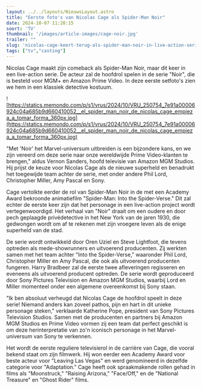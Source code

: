 ```yaml
---
layout: ../../layouts/NieuwsLayout.astro
title: "Eerste foto's van Nicolas Cage als Spider-Man Noir"
date: 2024-10-07 11:28:15
soort: 'TV'
thumbnail: '/images/article-images/cage-noir.jpg'
trailer: ""
slug: 'nicolas-cage-keert-terug-als-spider-man-noir-in-live-action-serie'
tags: ["tv","casting"]
---
```


Nicolas Cage maakt zijn comeback als Spider-Man Noir, maar dit keer in een live-action serie. De acteur zal de hoofdrol spelen in de serie "Noir", die is besteld voor MGM+ en Amazon Prime Video. In deze eerste setfoto's zien we hem in een klassiek detective kostuum.

![https://statics.memondo.com/p/s1/vrus/2024/10/VRU_250754_7e91a00006924c04a685b9d660410052__el_spider_man_noir_de_nicolas_cage_empieza_a_tomar_forma_360px.jpg](https://statics.memondo.com/p/s1/vrus/2024/10/VRU_250754_7e91a00006924c04a685b9d660410052__el_spider_man_noir_de_nicolas_cage_empieza_a_tomar_forma_360px.jpg)

"Met 'Noir' het Marvel-universum uitbreiden is een bijzondere kans, en we zijn vereerd om deze serie naar onze wereldwijde Prime Video-klanten te brengen," aldus Vernon Sanders, hoofd televisie van Amazon MGM Studios. Hij prijst de keuze voor Nicolas Cage als de nieuwe superheld en benadrukt het toegewijde team achter de serie, met onder andere Phil Lord, Christopher Miller, Amy Pascal en Sony.

Cage vertolkte eerder de rol van Spider-Man Noir in de met een Academy Award bekroonde animatiefilm "Spider-Man: Into the Spider-Verse." Dit zal echter de eerste keer zijn dat het personage in een live-action project wordt vertegenwoordigd. Het verhaal van "Noir" draait om een oudere en door pech geplaagde privédetective in het New York van de jaren 1930, die gedwongen wordt om af te rekenen met zijn vroegere leven als de enige superheld van de stad.

De serie wordt ontwikkeld door Oren Uziel en Steve Lightfoot, die tevens optreden als mede-showrunners en uitvoerend producenten. Zij werkten samen met het team achter "Into the Spider-Verse," waaronder Phil Lord, Christopher Miller en Amy Pascal, die ook als uitvoerend producenten fungeren. Harry Bradbeer zal de eerste twee afleveringen regisseren en eveneens als uitvoerend producent optreden. De serie wordt geproduceerd door Sony Pictures Television en Amazon MGM Studios, waarbij Lord en Miller momenteel onder een algemene overeenkomst bij Sony staan.

"Ik ben absoluut verheugd dat Nicolas Cage de hoofdrol speelt in deze serie! Niemand anders kan zoveel pathos, pijn en hart in dit unieke personage steken," verklaarde Katherine Pope, president van Sony Pictures Television Studios. Samen met de producenten en partners bij Amazon MGM Studios en Prime Video vormen zij een team dat perfect geschikt is om deze herinterpretatie van zo'n iconisch personage in het Marvel-universum van Sony te verkennen.

Het wordt de eerste reguliere televisierol in de carrière van Cage, die vooral bekend staat om zijn filmwerk. Hij won eerder een Academy Award voor beste acteur voor "Leaving Las Vegas" en werd genomineerd in dezelfde categorie voor "Adaptation." Cage heeft ook spraakmakende rollen gehad in films als "Moonstruck," "Raising Arizona," "Face/Off," en de "National Treasure" en "Ghost Rider" films. 
